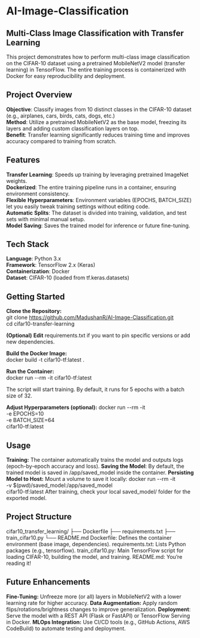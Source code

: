 # AI-Image-Classification

## Multi-Class Image Classification with Transfer Learning
This project demonstrates how to perform multi-class image classification on the CIFAR-10 dataset using a pretrained MobileNetV2 model (transfer learning) in TensorFlow. The entire training process is containerized with Docker for easy reproducibility and deployment.

## Project Overview
**Objective**: Classify images from 10 distinct classes in the CIFAR-10 dataset (e.g., airplanes, cars, birds, cats, dogs, etc.) <br/>
**Method**: Utilize a pretrained MobileNetV2 as the base model, freezing its layers and adding custom classification layers on top. <br/>
**Benefit**: Transfer learning significantly reduces training time and improves accuracy compared to training from scratch. <br/>

## Features
**Transfer Learning**: Speeds up training by leveraging pretrained ImageNet weights. <br/> 
**Dockerized**: The entire training pipeline runs in a container, ensuring environment consistency. <br/>
**Flexible** **Hyperparameters**: Environment variables (EPOCHS, BATCH_SIZE) let you easily tweak training settings without editing code. <br/>
**Automatic** **Splits**: The dataset is divided into training, validation, and test sets with minimal manual setup. <br/>
**Model** **Saving**: Saves the trained model for inference or future fine-tuning. <br/>

## Tech Stack
**Language**: Python 3.x <br/>
**Framework**: TensorFlow 2.x (Keras) <br/>
**Containerization**: Docker <br/>
**Dataset**: CIFAR-10 (loaded from tf.keras.datasets) <br/>

## Getting Started
**Clone the Repository:** <br/>
git clone https://github.com/MadushanR/AI-Image-Classification.git <br/>
cd cifar10-transfer-learning 

**(Optional)** **Edit** requirements.txt if you want to pin specific versions or add new dependencies.

**Build the Docker Image:** <br/>
docker build -t cifar10-tf:latest .

**Run the Container:** <br/>
docker run --rm -it cifar10-tf:latest <br/>

The script will start training. By default, it runs for 5 epochs with a batch size of 32. 

**Adjust Hyperparameters (optional):**
docker run --rm -it \
    -e EPOCHS=10 \
    -e BATCH_SIZE=64 \
    cifar10-tf:latest
    
## Usage
**Training:** The container automatically trains the model and outputs logs (epoch-by-epoch accuracy and loss).
**Saving the Model**: By default, the trained model is saved in /app/saved_model inside the container.
**Persisting Model to Host:** Mount a volume to save it locally:
docker run --rm -it \
    -v $(pwd)/saved_model:/app/saved_model \
    cifar10-tf:latest
After training, check your local saved_model/ folder for the exported model.

## Project Structure
cifar10_transfer_learning/
├── Dockerfile
├── requirements.txt
├── train_cifar10.py
└── README.md
Dockerfile: Defines the container environment (base image, dependencies).
requirements.txt: Lists Python packages (e.g., tensorflow).
train_cifar10.py: Main TensorFlow script for loading CIFAR-10, building the model, and training.
README.md: You’re reading it!

## Future Enhancements
**Fine-Tuning:** Unfreeze more (or all) layers in MobileNetV2 with a lower learning rate for higher accuracy.
**Data Augmentation:** Apply random flips/rotations/brightness changes to improve generalization.
**Deployment**: Serve the model with a REST API (Flask or FastAPI) or TensorFlow Serving in Docker.
**MLOps Integration:** Use CI/CD tools (e.g., GitHub Actions, AWS CodeBuild) to automate testing and deployment.

